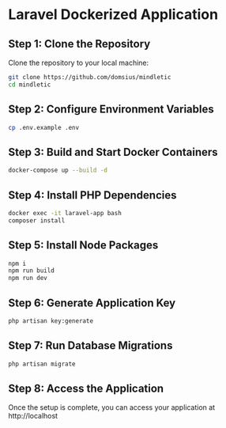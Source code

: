 # Laravel Dockerized Application

## Step 1: Clone the Repository

Clone the repository to your local machine:

```sh
git clone https://github.com/domsius/mindletic
cd mindletic
```

## Step 2: Configure Environment Variables

```sh
cp .env.example .env
```

## Step 3: Build and Start Docker Containers

```sh
docker-compose up --build -d
```

## Step 4: Install PHP Dependencies

```sh
docker exec -it laravel-app bash
composer install
```
## Step 5: Install Node Packages

```sh
npm i
npm run build
npm run dev
```

## Step 6: Generate Application Key

```sh
php artisan key:generate
```

## Step 7: Run Database Migrations

```sh
php artisan migrate
```

## Step 8: Access the Application

Once the setup is complete, you can access your application at http://localhost